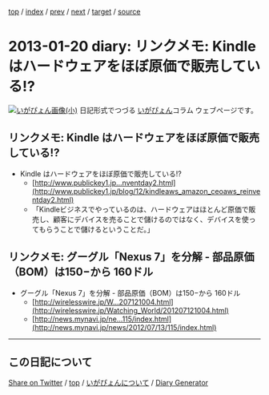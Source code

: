 [top](../index.html) 
 / [index](https://igapyon.github.io/diary/2013/index.html) 
 / [prev](https://igapyon.github.io/diary/2013/ig130119.html) 
 / [next](https://igapyon.github.io/diary/2013/ig130121.html) 
 / [target](https://igapyon.github.io/diary/2013/ig130120.html) 
 / [source](https://github.com/igapyon/diary/blob/gh-pages/2013/ig130120.html.src.md) 

2013-01-20 diary: リンクメモ: Kindle はハードウェアをほぼ原価で販売している!?
=====================================================================================================
[![いがぴょん画像(小)](https://igapyon.github.io/diary/images/iga200306s.jpg "いがぴょん")](https://igapyon.github.io/diary/memo/memoigapyon.html) 日記形式でつづる [いがぴょん](https://igapyon.github.io/diary/memo/memoigapyon.html)コラム ウェブページです。

## リンクメモ: Kindle はハードウェアをほぼ原価で販売している!?


* Kindle はハードウェアをほぼ原価で販売している!?
  * [http://www.publickey1.jp...nventday2.html](http://www.publickey1.jp/blog/12/kindleaws_amazon_ceoaws_reinventday2.html)
  * 「Kindleビジネスでやっているのは、ハードウェアはほとんど原価で販売し、顧客にデバイスを売ることで儲けるのではなく、デバイスを使ってもらうことで儲けるということだ。」


## リンクメモ: グーグル「Nexus 7」を分解 - 部品原価（BOM）は150−から 160ドル


* グーグル「Nexus 7」を分解 - 部品原価（BOM）は150−から 160ドル
  * [http://wirelesswire.jp/W...207121004.html](http://wirelesswire.jp/Watching_World/201207121004.html)
  * [http://news.mynavi.jp/ne...115/index.html](http://news.mynavi.jp/news/2012/07/13/115/index.html)








----------------------------------------------------------------------------------------------------

## この日記について

[Share on Twitter](https://twitter.com/intent/tweet?hashtags=igapyon%2Cdiary%2C%E3%81%84%E3%81%8C%E3%81%B4%E3%82%87%E3%82%93&text=%E3%83%AA%E3%83%B3%E3%82%AF%E3%83%A1%E3%83%A2%3A+Kindle+%E3%81%AF%E3%83%8F%E3%83%BC%E3%83%89%E3%82%A6%E3%82%A7%E3%82%A2%E3%82%92%E3%81%BB%E3%81%BC%E5%8E%9F%E4%BE%A1%E3%81%A7%E8%B2%A9%E5%A3%B2%E3%81%97%E3%81%A6%E3%81%84%E3%82%8B%21%3F&url=https%3A%2F%2Figapyon.github.io%2Fdiary%2F2013%2Fig130120.html) / [top](../index.html) / [いがぴょんについて](https://igapyon.github.io/diary/memo/memoigapyon.html) / [Diary Generator](https://github.com/igapyon/igapyonv3)
